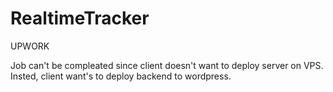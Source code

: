 # RealtimeTracker
UPWORK


Job can't be compleated since client doesn't want to deploy server on VPS. Insted, client want's to deploy backend to wordpress.
